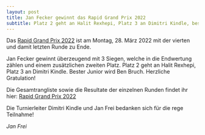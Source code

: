 ```yaml
---
layout: post
title: Jan Fecker gewinnt das Rapid Grand Prix 2022
subtitle: Platz 2 geht an Halit Rexhepi, Platz 3 an Dimitri Kindle, bester Junior an Ben Bruch.
---
```


Das [Rapid Grand Prix 2022](/turniere/rapidgrandprix/2022) ist am Montag, 28. März 2022 mit der vierten und damit letzten Runde zu Ende.

Jan Fecker gewinnt überzeugend mit 3 Siegen, welche in die Endwertung zählen und einem zusätzlichen zweiten Platz. Platz 2 geht an Halit Rexhepi, Platz 3 an Dimitri Kindle. Bester Junior wird Ben Bruch. Herzliche Gratulation!

Die Gesamtrangliste sowie die Resultate der einzelnen Runden findet ihr hier: [Rapid Grand Prix 2022](/turniere/rapidgrandprix/2022)

Die Turnierleiter Dimitri Kindle und Jan Frei bedanken sich für die rege Teilnahme!

_Jan Frei_
